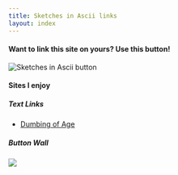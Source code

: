 ```yaml
---
title: Sketches in Ascii links
layout: index
---
```


#### Want to link this site on yours? Use this button!

![Sketches in Ascii button](/images/buttons/cellie-button.png)

#### Sites I enjoy

##### Text Links
- [Dumbing of Age](https://www.dumbingofage.com/)

##### Button Wall
 <a href="https://brainmade.org/"><img src="/images/buttons/human-made.gif"></a>
